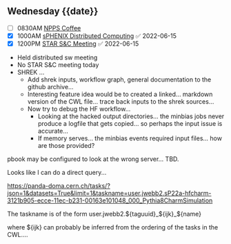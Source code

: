 ## Wednesday {{date}}

- [ ] 0830AM [NPPS Coffee](https://bnl.zoomgov.com/j/16157150845?pwd=NXNqTi9ZWEFBKzYwRXQ5U3NXU1dBZz09)
- [x] 1000AM [sPHENIX Distributed Computing](https://bnl.zoomgov.com/j/16157150845?pwd=NXNqTi9ZWEFBKzYwRXQ5U3NXU1dBZz09) ✅ 2022-06-15
- [x] 1200PM [STAR S&C Meeting](https://lbnl.zoom.us/j/97026562983?pwd=VGVXbzhYUUhheEJ2cFMyVVdVRXowZz09) ✅ 2022-06-15

- Held distributed sw meeting
- No STAR S&C meeting today
- SHREK ...
	- Add shrek inputs, workflow graph, general documentation to the github archive...
	- Interesting feature idea would be to created a linked... markdown version of the CWL file... trace back inputs to the shrek sources...
	- Now try to debug the HF workflow...
		- Looking at the hacked output directories... the minbias jobs never produce a logfile that gets copied... so perhaps the input issue is accurate...  
		- If memory serves... the minbias events required input files... how are those provided?

pbook may be configured to look at the wrong server... TBD.

Looks like I can do a direct query...

https://panda-doma.cern.ch/tasks/?json=1&datasets=True&limit=1&taskname=user.jwebb2.sP22a-hfcharm-3121b905-ecce-11ec-b231-00163e101048_000_Pythia8CharmSimulation

The taskname is of the form user.jwebb2.${taguuid}_${ijk}_${name}

where ${ijk} can probably be inferred from the ordering of the tasks in the CWL....




